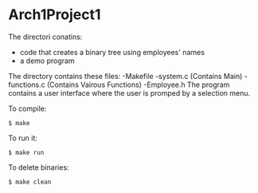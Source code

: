 # Arch1Project1
The directori conatins:
* code that creates a binary tree using employees' names
* a demo program

The directory contains these files:
  -Makefile
  -system.c (Contains Main)
  -functions.c (Contains Vairous Functions)
  -Employee.h
The program contains a user interface where the user is promped by a selection menu.

To compile:
~~~
$ make
~~~

To run it:
~~~
$ make run
~~~

To delete binaries:
~~~
$ make clean
~~~
